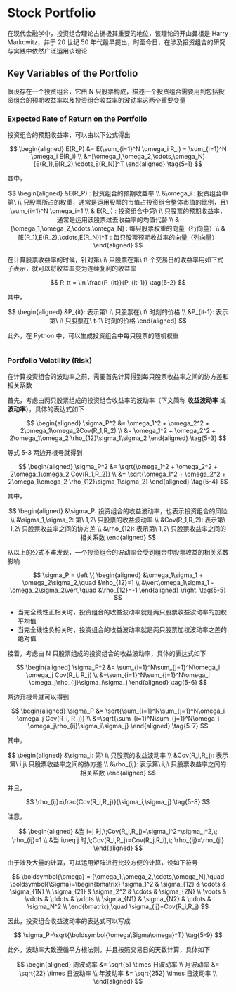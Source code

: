 # Stock Portfolio

在现代金融学中，投资组合理论占据极其重要的地位，该理论的开山鼻祖是 Harry Markowitz，并于 20 世纪 50 年代最早提出，时至今日，在涉及投资组合的研究与实践中依然广泛运用该理论

## Key Variables of the Portfolio

假设存在一个投资组合，它由 N 只股票构成，描述一个投资组合需要用到包括投资组合的预期收益率以及投资组合收益率的波动率这两个重要变量

### Expected Rate of Return on the Portfolio

投资组合的预期收益率，可以由以下公式得出

$$
\begin{aligned}
E(R_P) &= E(\sum_{i=1}^N \omega_i R_i) = \sum_{i=1}^N \omega_i E(R_i) \\
&=[\omega_1,\omega_2,\cdots,\omega_N][E(R_1),E(R_2),\cdots,E(R_N)]^T
\end{aligned} \tag{5-1}
$$

其中，

$$
\begin{aligned}
&E(R_P) : 投资组合的预期收益率 \\
&\omega_i : 投资组合中第\ i\ 只股票所占的权重，通常是运用股票的市值占投资组合整体市值的比例，且\ \sum_{i=1}^N \omega_i=1 \\
& E(R_i) : 投资组合中第\ i\ 只股票的预期收益率，通常是运用该股票过去收益率的均值代替 \\
& [\omega_1,\omega_2,\cdots,\omega_N] : 每只股票权重的向量（行向量）\\
& [E(R_1),E(R_2),\cdots,E(R_N)]^T : 每只股票预期收益率的向量（列向量） 
\end{aligned}
$$

在计算股票收益率的时候，针对第\ i\ 只股票在第\ t\ 个交易日的收益率用如下式子表示，就可以将收益率变为连续复利的收益率

$$
R_tt = \ln \frac{P_{it}}{P_{it-1}} \tag{5-2}
$$

其中，

$$
\begin{aligned}
&P_{it}: 表示第\ i\ 只股票在\ t\ 时刻的价格 \\
&P_{it-1}: 表示第\ i\ 只股票在\ t-1\ 时刻的价格
\end{aligned}
$$

此外，在 Python 中，可以生成投资组合中每只股票的随机权重

```python

```

### Portfolio Volatility (Risk)

在计算投资组合的波动率之前，需要首先计算得到每只股票收益率之间的协方差和相关系数

首先，考虑由两只股票组成的投资组合收益率的波动率（下文简称 **收益波动率** 或 **波动率**），具体的表达式如下

$$
\begin{aligned}
\sigma_P^2 &= \omega_1^2 + \omega_2^2 + 2\omega_1\omega_2Cov(R_1,R_2) \\
&= \omega_1^2 + \omega_2^2 + 2\omega_1\omega_2 \rho_{12}\sigma_1\sigma_2 
\end{aligned} \tag{5-3}
$$

等式 5-3 两边开根号就得到

$$
\begin{aligned}
\sigma_P^2 &= \sqrt{\omega_1^2 + \omega_2^2 + 2\omega_1\omega_2 Cov(R_1,R_2)} \\
&= \sqrt{\omega_1^2 + \omega_2^2 + 2\omega_1\omega_2 \rho_{12}\sigma_1\sigma_2} 
\end{aligned} \tag{5-4}
$$

其中，

$$
\begin{aligned}
&\sigma_P: 投资组合的收益波动率，也表示投资组合的风险 \\
&\sigma_1,\sigma_2: 第\ 1,2\ 只股票的收益波动率 \\
&Cov(R_1,R_2): 表示第\ 1,2\ 只股票收益率之间的协方差 \\
&\rho_{12}: 表示第\ 1,2\ 只股票收益率之间的相关系数
\end{aligned}
$$

从以上的公式不难发现，一个投资组合的波动率会受到组合中股票收益的相关系数影响

$$
\sigma_P = \left \{
\begin{aligned}
&\omega_1\sigma_1 + \omega_2\sigma_2,\quad &\rho_{12}=1 \\
&\vert\omega_1\sigma_1 - \omega_2\sigma_2\vert,\quad &\rho_{12}=-1 
\end{aligned}
\right. \tag{5-5}
$$

- 当完全线性正相关时，投资组合的收益波动率就是两只股票收益波动率的加权平均值
- 当完全线性负相关时，投资组合的收益波动率就是两只股票加权波动率之差的绝对值

接着，考虑由 N 只股票组成的投资组合的收益波动率，具体的表达式如下

$$
\begin{aligned}
\sigma_P^2 &= \sum_{i=1}^N\sum_{j=1}^N\omega_i \omega_j Cov(R_i, R_j) \\
&=\sum_{i=1}^N\sum_{j=1}^N\omega_i \omega_j\rho_{ij}\sigma_i\sigma_j
\end{aligned} \tag{5-6}
$$

两边开根号就可以得到

$$
\begin{aligned}
\sigma_P &= \sqrt{\sum_{i=1}^N\sum_{j=1}^N\omega_i \omega_j Cov(R_i, R_j)} \\
&=\sqrt{\sum_{i=1}^N\sum_{j=1}^N\omega_i \omega_j\rho_{ij}\sigma_i\sigma_j}
\end{aligned} \tag{5-7}
$$

其中，

$$
\begin{aligned}
&\sigma_i: 第\ i\ 只股票的收益波动率 \\
&Cov(R_i,R_j): 表示第\ i,j\ 只股票收益率之间的协方差 \\
&\rho_{ij}: 表示第\ i,j\ 只股票收益率之间的相关系数
\end{aligned}
$$

并且，

$$
\rho_{ij}=\frac{Cov(R_i,R_j)}{\sigma_i,\sigma_j} \tag{5-8}
$$

注意，

$$
\begin{aligned}
&当 i=j 时,\;Cov(R_i,R_j)=\sigma_i^2=\sigma_j^2,\; \rho_{ij}=1 \\
&当 i\neq j 时,\;Cov(R_i,R_j)=Cov(R_j,R_i),\; \rho_{ij}=\rho_{ji}
\end{aligned}
$$

由于涉及大量的计算，可以运用矩阵进行比较方便的计算，设如下符号

$$
\boldsymbol{\omega} = [\omega_1,\omega_2,\cdots,\omega_N],\quad
\boldsymbol{\Sigma}=\begin{bmatrix}
\sigma_1^2 & \sigma_{12} & \cdots & \sigma_{1N} \\
\sigma_{21} & \sigma_2^2 & \cdots & \sigma_{2N} \\
\vdots & \vdots & \ddots & \vdots \\
\sigma_{N1} & \sigma_{N2} & \cdots & \sigma_N^2 \\
\end{bmatrix},\quad
\sigma_{ij}=Cov(R_i,R_j)
$$

因此，投资组合收益波动率的表达式可以写成

$$
\sigma_P=\sqrt{\boldsymbol{\omega\Sigma\omega}^T} \tag{5-9}
$$

此外，波动率大致遵循平方根法则，并且按照交易日的天数计算，具体如下

$$
\begin{aligned}
周波动率 &= \sqrt{5} \times 日波动率 \\
月波动率 &= \sqrt{22} \times 日波动率 \\
年波动率 &= \sqrt{252} \times 日波动率 \\
\end{aligned}
$$